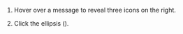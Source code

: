 1. Hover over a message to reveal three icons on the right.

1. Click the ellipsis (<i class="zulip-icon ellipsis-v-solid"></i>).
